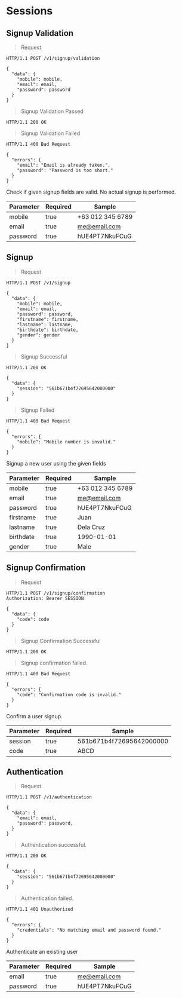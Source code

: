# Sessions

## Signup Validation

> Request

```shell
HTTP/1.1 POST /v1/signup/validation

{
  "data": {
    "mobile": mobile,
    "email": email,
    "password": password
  }
}
```

> Signup Validation Passed

```shell
HTTP/1.1 200 OK
```

> Signup Validation Failed

```shell
HTTP/1.1 400 Bad Request

{
  "errors": {
    "email": "Email is already taken.",
    "password": "Password is too short."
  }
}
```

Check if given signup fields are valid. No actual signup is performed.

Parameter | Required | Sample
--- | --- | ---
mobile | true | +63 012 345 6789
email | true | me@email.com
password | true | hUE4PT7NkuFCuG



## Signup

> Request

```shell
HTTP/1.1 POST /v1/signup

{
  "data": {
    "mobile": mobile,
    "email": email,
    "password": password,
    "firstname": firstname,
    "lastname": lastname,
    "birthdate": birthdate,
    "gender": gender
  }
}
```

> Signup Successful

```shell
HTTP/1.1 200 OK

{
  "data": {
    "session": "561b671b4f72695642000000"
  }
}
```

> Signup Failed

```shell
HTTP/1.1 400 Bad Request

{
  "errors": {
    "mobile": "Mobile number is invalid."
  }
}
```

Signup a new user using the given fields

Parameter | Required | Sample
--- | --- | ---
mobile | true | +63 012 345 6789
email | true | me@email.com
password | true | hUE4PT7NkuFCuG
firstname | true | Juan
lastname | true | Dela Cruz
birthdate | true | 1990-01-01
gender | true | Male



## Signup Confirmation

> Request

```shell
HTTP/1.1 POST /v1/signup/confirmation
Authorization: Bearer SESSION

{
  "data": {
    "code": code
  }
}
```

> Signup Confirmation Successful

```shell
HTTP/1.1 200 OK
```

> Signup confirmation failed.

```shell
HTTP/1.1 400 Bad Request

{
  "errors": {
    "code": "Confirmation code is invalid."
  }
}
```

Confirm a user signup.

Parameter | Required | Sample
--- | --- | ---
session | true | 561b671b4f72695642000000
code | true | ABCD



## Authentication

> Request

```shell
HTTP/1.1 POST /v1/authentication

{
  "data": {
    "email": email,
    "password": password,
  }
}
```

> Authentication successful.

```shell
HTTP/1.1 200 OK

{
  "data": {
    "session": "561b671b4f72695642000000"
  }
}
```

> Authentication failed.

```shell
HTTP/1.1 401 Unauthorized

{
  "errors": {
    "credentials": "No matching email and password found."
  }
}
```

Authenticate an existing user

Parameter | Required | Sample
--- | --- | ---
email | true | me@email.com
password | true | hUE4PT7NkuFCuG
